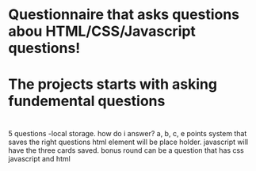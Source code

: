 # Questionnaire that asks questions abou HTML/CSS/Javascript questions!

# The projects starts with asking fundemental questions
# 
5 questions -local storage.
how do i answer?  a, b, c, e
points system that saves the right questions
html element will be place holder. javascript will have the three cards saved.
bonus round can be a question that has css javascript and html
